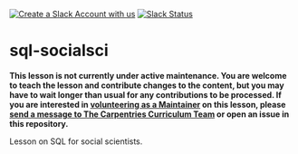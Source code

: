 [![Create a Slack Account with us](https://img.shields.io/badge/Create_Slack_Account-The_Carpentries-071159.svg)](https://swc-slack-invite.herokuapp.com/)
[![Slack Status](https://img.shields.io/badge/Slack_Channel-dc--socsci--sql-E01563.svg)](https://swcarpentry.slack.com/messages/C9Y6QJZ8F)

# sql-socialsci

**This lesson is not currently under active maintenance. You are welcome to teach the lesson and contribute changes to the content, but you may have to wait longer than usual for any contributions to be processed. If you are interested in [volunteering as a Maintainer](https://docs.carpentries.org/topic_folders/maintainers/maintainers.html) on this lesson, please [send a message to The Carpentries Curriculum Team](mailto:team@carpentries.org) or open an issue in this repository.**

Lesson on SQL for social scientists.



